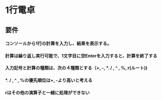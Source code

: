 # 1行電卓
## 要件
#### コンソールから1行の計算を入力し、結果を表示する。
#### 計算は繰り返し実行可能で、1文字目に空Enterを入力すると、計算を終了する
#### 入力記号と計算の種類は、次の４種類とする（+, -, *. / , ^ , %, r(ルート))
#### *. / , ^ , %の優先順位は+, -より高いと考える
#### rはその他の演算子と一緒に処理ができない
